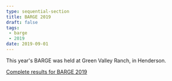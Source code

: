 ```yaml
---
type: sequential-section
title: BARGE 2019
draft: false
tags:
 - barge
 - 2019
date: 2019-09-01
---
```


This year's BARGE was held at Green Valley Ranch, in Henderson.

[Complete results for BARGE 2019](/barge/results/2019)
